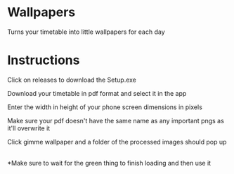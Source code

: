 # Wallpapers
Turns your timetable into little wallpapers for each day
<br>
# Instructions
<p>Click on releases to download the Setup.exe</p>
<p>Download your timetable in pdf format and select it in the app</p>
<p>Enter the width in height of your phone screen dimensions in pixels</p>
<p>Make sure your pdf doesn't have the same name as any important pngs as it'll overwrite it</p>
<p>Click gimme wallpaper and a folder of the processed images should pop up</p>
<br>
*Make sure to wait for the green thing to finish loading and then use it
